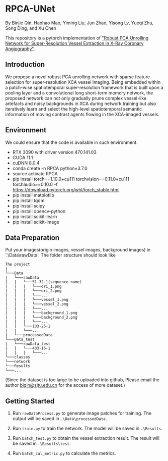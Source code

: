 # RPCA-UNet

By Binjie Qin, Haohao Mao, Yiming Liu, Jun Zhao, Yisong Lv, Yueqi Zhu, Song Ding, and Xu Chen

This repository is a pytorch implementation of ["Robust PCA Unrolling Network for Super-Resolution Vessel Extraction in X-Ray Coronary Angiography"](https://ieeexplore.ieee.org/stamp/stamp.jsp?tp=&arnumber=9780367).

## Introduction
We propose a novel robust PCA unrolling network with sparse feature selection for super-resolution XCA vessel imaging. Being embedded within a patch-wise spatiotemporal super-resolution framework that is built upon a pooling layer and a convolutional long short-term memory network, the proposed network can not only gradually prune complex vessel-like artefacts and noisy backgrounds in XCA during network training but also iteratively learn and select the high-level spatiotemporal semantic information of moving contrast agents flowing in the XCA-imaged vessels.

## Environment

We could ensure that the code is available in such environment.
- RTX 3090 with driver version 470.141.03
- CUDA 11.1
- cuDNN 8.0.4
- conda create -n RPCA python=3.7.0
- source activate RPCA
- pip install torch==1.10.0+cu111 torchvision==0.11.0+cu111 torchaudio==0.10.0 -f https://download.pytorch.org/whl/torch_stable.html
- pip install matplotlib
- pip install tqdm
- pip install scipy
- pip install opencv-python
- pip install scikit-learn
- pip install scikit-image

## Data Preparation
Put your images(origin images, vessel images, background images) in '.\Data\rawData'. The folder structure should look like
```
The project
|
└───Data
|   └───rawData
|   |   └───51-32-1(sequence name)
|   |   |   └───ori_1.png
|   |   |   └───ori_2.png
|   |   |   └───...
|   |   |   └───vessel_1.png
|   |   |   └───vessel_2.png
|   |   |   └───...
|   |   |   └───background_1.png
|   |   |   └───background_2.png
|   |   |   └───...
|   |   └───103-25-1
|   |   └───...
|   └───processedData
└───Data_test
|   └───rawData_test
|   |   └───403-16-1
|   |   |   └───...
└───classes
└───network
└───Results
└───...
```
(Since the dataset is too large to be uploaded into github, Please email the author bjqin@sjtu.edu.cn for the access of more dataset.)

## Getting Started

1. Run `rawDataProcess.py` to generate image patches for training.
The output will be saved in `.\Data\processedData`.

2. Run `train.py` to train the network.
The model will be saved in `.\Results`.

3. Run `batch_test.py` to obtain the vessel extraction result.
The result will be saved in `.\Results\test`.
   
4. Run `batch_cal_metric.py` to calculate the metrics.
